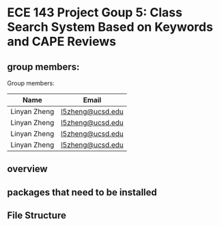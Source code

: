 # ECE 143 Project Goup 5: Class Search System Based on Keywords and CAPE Reviews 

## group members:
Group members:

|Name|Email|
|---|---|
|Linyan Zheng|l5zheng@ucsd.edu|
|Linyan Zheng|l5zheng@ucsd.edu|
|Linyan Zheng|l5zheng@ucsd.edu|
|Linyan Zheng|l5zheng@ucsd.edu|

## overview

## packages that need to be installed

## File Structure



